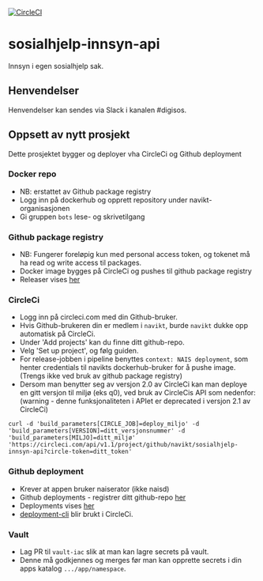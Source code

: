 [![CircleCI](https://circleci.com/gh/navikt/sosialhjelp-innsyn-api.svg?style=svg&circle-token=13cea80fe70abf9a4b9dbf02f97622d018cf2e8a)](https://circleci.com/gh/navikt/sosialhjelp-innsyn-api)
# sosialhjelp-innsyn-api
Innsyn i egen sosialhjelp sak.

## Henvendelser
Henvendelser kan sendes via Slack i kanalen #digisos.

## Oppsett av nytt prosjekt
Dette prosjektet bygger og deployer vha CircleCi og Github deployment

### Docker repo
- NB: erstattet av Github package registry
- Logg inn på dockerhub og opprett repository under navikt-organisasjonen
- Gi gruppen `bots` lese- og skrivetilgang 

### Github package registry
- NB: Fungerer foreløpig kun med personal access token, og tokenet må ha read og write access til packages.
- Docker image bygges på CircleCi og pushes til github package registry
- Releaser vises [her](https://github.com/navikt/sosialhjelp-innsyn-api/releases)

### CircleCi
- Logg inn på circleci.com med din Github-bruker. 
- Hvis Github-brukeren din er medlem i `navikt`, burde `navikt` dukke opp automatisk på CircleCi.
- Under 'Add projects' kan du finne ditt github-repo.
- Velg 'Set up project', og følg guiden.
- For release-jobben i pipeline benyttes `context: NAIS deployment`, som henter credentials til navikts dockerhub-bruker for å pushe image. (Trengs ikke ved bruk av github package registry)
- Dersom man benytter seg av versjon 2.0 av CircleCi kan man deploye en gitt versjon til miljø (eks q0), ved bruk av CircleCis API som nedenfor: (warning - denne funksjonaliteten i APIet er deprecated i versjon 2.1 av CircleCi)

`curl -d 'build_parameters[CIRCLE_JOB]=deploy_miljo' -d 'build_parameters[VERSION]=ditt_versjonsnummer' -d 'build_parameters[MILJO]=ditt_miljø' 'https://circleci.com/api/v1.1/project/github/navikt/sosialhjelp-innsyn-api?circle-token=ditt_token' `

### Github deployment
- Krever at appen bruker naiserator (ikke naisd)
- Github deployments - registrer ditt github-repo [her](https://deployment.prod-sbs.nais.io/auth/form)
- Deployments vises [her](https://github.com/navikt/sosialhjelp-innsyn-api/deployments)
- [deployment-cli](https://github.com/navikt/deployment-cli) blir brukt i CircleCi.

### Vault
- Lag PR til `vault-iac` slik at man kan lagre secrets på vault.
- Denne må godkjennes og merges før man kan opprette secrets i din apps katalog `.../app/namespace`.
